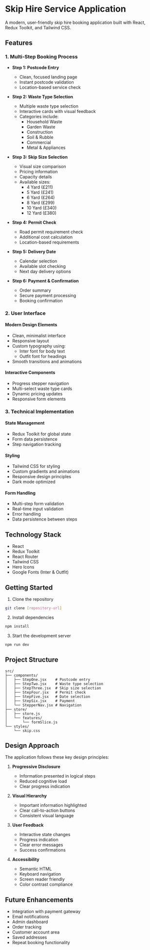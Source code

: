 # Skip Hire Service Application

A modern, user-friendly skip hire booking application built with React, Redux Toolkit, and Tailwind CSS.

## Features

### 1. Multi-Step Booking Process
- **Step 1: Postcode Entry**
  - Clean, focused landing page
  - Instant postcode validation
  - Location-based service check

- **Step 2: Waste Type Selection**
  - Multiple waste type selection
  - Interactive cards with visual feedback
  - Categories include:
    - Household Waste
    - Garden Waste
    - Construction
    - Soil & Rubble
    - Commercial
    - Metal & Appliances

- **Step 3: Skip Size Selection**
  - Visual size comparison
  - Pricing information
  - Capacity details
  - Available sizes:
    - 4 Yard (£211)
    - 5 Yard (£241)
    - 6 Yard (£264)
    - 8 Yard (£299)
    - 10 Yard (£340)
    - 12 Yard (£380)

- **Step 4: Permit Check**
  - Road permit requirement check
  - Additional cost calculation
  - Location-based requirements

- **Step 5: Delivery Date**
  - Calendar selection
  - Available slot checking
  - Next day delivery options

- **Step 6: Payment & Confirmation**
  - Order summary
  - Secure payment processing
  - Booking confirmation

### 2. User Interface

#### Modern Design Elements
- Clean, minimalist interface
- Responsive layout
- Custom typography using:
  - Inter font for body text
  - Outfit font for headings
- Smooth transitions and animations

#### Interactive Components
- Progress stepper navigation
- Multi-select waste type cards
- Dynamic pricing updates
- Responsive form elements

### 3. Technical Implementation

#### State Management
- Redux Toolkit for global state
- Form data persistence
- Step navigation tracking

#### Styling
- Tailwind CSS for styling
- Custom gradients and animations
- Responsive design principles
- Dark mode optimized

#### Form Handling
- Multi-step form validation
- Real-time input validation
- Error handling
- Data persistence between steps

## Technology Stack

- React
- Redux Toolkit
- React Router
- Tailwind CSS
- Hero Icons
- Google Fonts (Inter & Outfit)

## Getting Started

1. Clone the repository
```bash
git clone [repository-url]
```

2. Install dependencies
```bash
npm install
```

3. Start the development server
```bash
npm run dev
```

## Project Structure

```
src/
├── components/
│   ├── StepOne.jsx    # Postcode entry
│   ├── StepTwo.jsx    # Waste type selection
│   ├── StepThree.jsx  # Skip size selection
│   ├── StepFour.jsx   # Permit check
│   ├── StepFive.jsx   # Date selection
│   ├── StepSix.jsx    # Payment
│   └── StepperNav.jsx # Navigation
├── store/
│   ├── store.js
│   └── features/
│       └── formSlice.js
└── styles/
    └── skip.css
```

## Design Approach

The application follows these key design principles:

1. **Progressive Disclosure**
   - Information presented in logical steps
   - Reduced cognitive load
   - Clear progress indication

2. **Visual Hierarchy**
   - Important information highlighted
   - Clear call-to-action buttons
   - Consistent visual language

3. **User Feedback**
   - Interactive state changes
   - Progress indication
   - Clear error messages
   - Success confirmations

4. **Accessibility**
   - Semantic HTML
   - Keyboard navigation
   - Screen reader friendly
   - Color contrast compliance

## Future Enhancements

- Integration with payment gateway
- Email notifications
- Admin dashboard
- Order tracking
- Customer account area
- Saved addresses
- Repeat booking functionality
